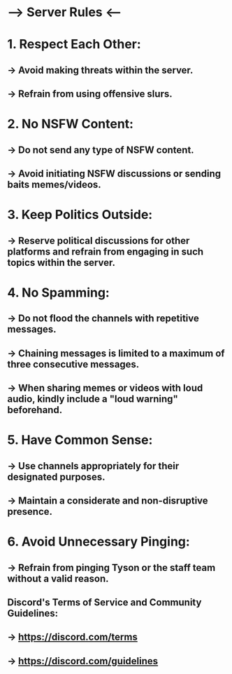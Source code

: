 # --> Server Rules <--

# 1. Respect Each Other:
## -> Avoid making threats within the server.
## -> Refrain from using offensive slurs.

# 2. No NSFW Content:
## -> Do not send any type of NSFW content.
## -> Avoid initiating NSFW discussions or sending baits memes/videos.

# 3. Keep Politics Outside:
## -> Reserve political discussions for other platforms and refrain from engaging in such topics within the server.

# 4. No Spamming:
## -> Do not flood the channels with repetitive messages.
## -> Chaining messages is limited to a maximum of three consecutive messages.
## -> When sharing memes or videos with loud audio, kindly include a "loud warning" beforehand.

# 5. Have Common Sense:
## -> Use channels appropriately for their designated purposes.
## -> Maintain a considerate and non-disruptive presence.

# 6. Avoid Unnecessary Pinging:
## -> Refrain from pinging Tyson or the staff team without a valid reason.

## Discord's Terms of Service and Community Guidelines:
## -> https://discord.com/terms
## -> https://discord.com/guidelines
